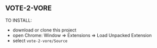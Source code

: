 VOTE-2-VORE
-----------------------------------------

TO INSTALL:

- download or clone this project
- open Chrome: Window => Extensions => Load Unpacked Extension
- select `vote-2-vore/Source`

